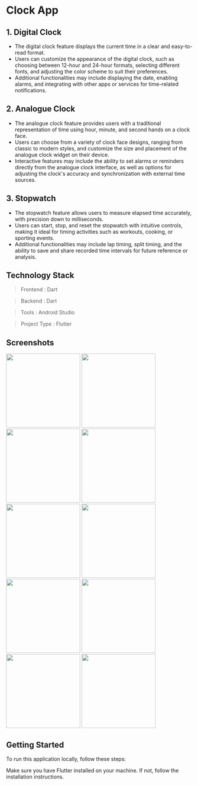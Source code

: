 # Clock App

## 1. Digital Clock
- The digital clock feature displays the current time in a clear and easy-to-read format. 
- Users can customize the appearance of the digital clock, such as choosing between 12-hour and 24-hour formats, selecting different fonts, and adjusting the color scheme to suit their preferences.
- Additional functionalities may include displaying the date, enabling alarms, and integrating with other apps or services for time-related notifications.

## 2. Analogue Clock
- The analogue clock feature provides users with a traditional representation of time using hour, minute, and second hands on a clock face.
- Users can choose from a variety of clock face designs, ranging from classic to modern styles, and customize the size and placement of the analogue clock widget on their device.
- Interactive features may include the ability to set alarms or reminders directly from the analogue clock interface, as well as options for adjusting the clock's accuracy and synchronization with external time sources.

## 3. Stopwatch
- The stopwatch feature allows users to measure elapsed time accurately, with precision down to milliseconds.
- Users can start, stop, and reset the stopwatch with intuitive controls, making it ideal for timing activities such as workouts, cooking, or sporting events.
- Additional functionalities may include lap timing, split timing, and the ability to save and share recorded time intervals for future reference or analysis.
## Technology Stack

> Frontend     : Dart

> Backend      : Dart

> Tools        : Android Studio

> Project Type : Flutter


## Screenshots

<img src = "https://github.com/parth7192/clock_application/assets/142138451/842aa497-d7e0-4efb-8112-9d4851f2d233" width = "200">

<img src = "https://github.com/parth7192/clock_application/assets/142138451/a2f9c4bb-89c8-46d2-b650-7c7429608510" width = "200">

<img src = "https://github.com/parth7192/clock_application/assets/142138451/13639cfa-793b-4702-9514-e1765da4a8ab" width = "200">

<img src = "https://github.com/parth7192/clock_application/assets/142138451/9cf7b039-f808-4e22-90d8-9c2a6005b767" width = "200">

<img src = "https://github.com/parth7192/clock_application/assets/142138451/351a3e15-1e5e-4172-9d81-a2aed2fe1ff6" width = "200">

<img src = "https://github.com/parth7192/clock_application/assets/142138451/b5c1eb67-a9d2-429c-8fd0-1803ef8e34f5" width = "200">

<img src = "https://github.com/parth7192/clock_application/assets/142138451/e69704a1-563d-4239-a00b-1324de2feb8b" width = "200">

<img src = "https://github.com/parth7192/clock_application/assets/142138451/ae186536-8ad8-4700-bb0d-44b8e6a635fa" width = "200">

<img src = "https://github.com/parth7192/clock_application/assets/142138451/dba3bee2-1b82-4690-a3ef-42350a157c3b" width = "200">

<img src = "https://github.com/parth7192/clock_application/assets/142138451/8eb8f21a-2850-474f-a694-0198ea21d61c" width = "200">

## Getting Started

To run this application locally, follow these steps:

Make sure you have Flutter installed on your machine. If not, follow the installation instructions.

